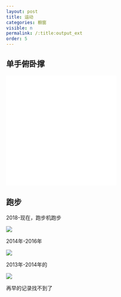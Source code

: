 ```yaml
---
layout: post
title: 运动
categories: 橱窗
visible: n
permalink: /:title:output_ext
order: 5
---
```


## 单手俯卧撑


<iframe src="//player.bilibili.com/player.html?aid=761733290&bvid=BV1L64y1t7Ef&cid=368968215&page=1" scrolling="no" border="0" frameborder="no" framespacing="0" allowfullscreen="true"> </iframe>

<iframe src="//player.bilibili.com/player.html?aid=770367964&bvid=BV1zr4y1g7te&cid=754450618&page=1" scrolling="no" border="0" frameborder="no" framespacing="0" allowfullscreen="true"> </iframe>

## 跑步

2018-现在，跑步机跑步

![](/pictures_for_blog/life/run/跑步机.PNG)


2014年-2016年

![](/pictures_for_blog/life/run/跑步_2014.jpeg)


2013年-2014年的

![](/pictures_for_blog/life/run/跑步_2013.jpg)

再早的记录找不到了
